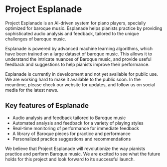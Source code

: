 # Project Esplanade

Project Esplanade is an AI-driven system for piano players, specially optimized for baroque music. Esplanade helps pianists practice by providing sophisticated audio analysis and feedback, tailored to the unique challenges of baroque music.

Esplanade is powered by advanced machine learning algorithms, which have been trained on a large dataset of baroque music. This allows it to understand the intricate nuances of Baroque music, and provide useful feedback and suggestions to help pianists improve their performance.

Esplanade is currently in development and not yet available for public use. We are working hard to make it available to the public soon. In the meantime, please check our website for updates, and follow us on social media for the latest news.

## Key features of Esplanade

* Audio analysis and feedback tailored to Baroque music
* Automated analysis and feedback for a variety of playing styles
* Real-time monitoring of performance for immediate feedback
* A library of Baroque pieces for practice and performance
* Personalized practice suggestions and recommendations

We believe that Project Esplanade will revolutionize the way pianists practice and perform Baroque music. We are excited to see what the future holds for this project and look forward to its successful launch.
